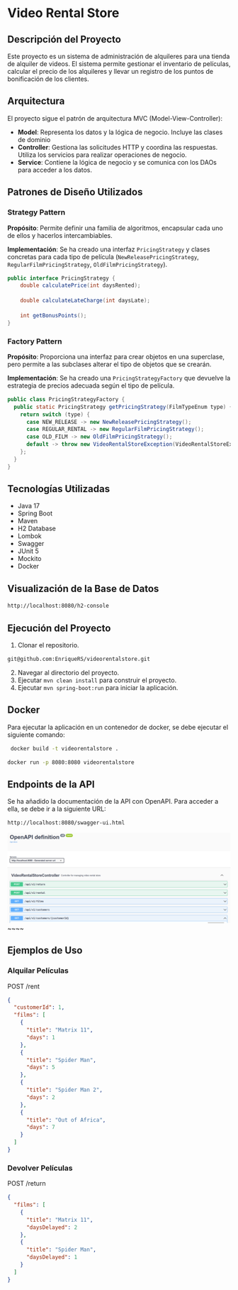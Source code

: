 
# Video Rental Store

## Descripción del Proyecto

Este proyecto es un sistema de administración de alquileres para una tienda de alquiler de videos. El sistema permite gestionar el inventario de películas, calcular el precio de los alquileres y llevar un registro de los puntos de bonificación de los clientes.

## Arquitectura

El proyecto sigue el patrón de arquitectura MVC (Model-View-Controller):

- **Model**: Representa los datos y la lógica de negocio. Incluye las clases de dominio
- **Controller**: Gestiona las solicitudes HTTP y coordina las respuestas. Utiliza los servicios para realizar operaciones de negocio.
- **Service**: Contiene la lógica de negocio y se comunica con los DAOs para acceder a los datos.

## Patrones de Diseño Utilizados

### Strategy Pattern

**Propósito**: Permite definir una familia de algoritmos, encapsular cada uno de ellos y hacerlos intercambiables.

**Implementación**: Se ha creado una interfaz `PricingStrategy` y clases concretas para cada tipo de película (`NewReleasePricingStrategy`, `RegularFilmPricingStrategy`, `OldFilmPricingStrategy`).

```java
public interface PricingStrategy {
    double calculatePrice(int daysRented);

    double calculateLateCharge(int daysLate);

    int getBonusPoints();
}
```

### Factory Pattern

**Propósito**: Proporciona una interfaz para crear objetos en una superclase, pero permite a las subclases alterar el tipo de objetos que se crearán.

**Implementación**: Se ha creado una `PricingStrategyFactory` que devuelve la estrategia de precios adecuada según el tipo de película.

```java
public class PricingStrategyFactory {
  public static PricingStrategy getPricingStrategy(FilmTypeEnum type) {
    return switch (type) {
      case NEW_RELEASE -> new NewReleasePricingStrategy();
      case REGULAR_RENTAL -> new RegularFilmPricingStrategy();
      case OLD_FILM -> new OldFilmPricingStrategy();
      default -> throw new VideoRentalStoreException(VideoRentalStoreException.FILM_TYPE_UNKNOW, type.name());
    };
  }
}
```



## Tecnologías Utilizadas

- Java 17
- Spring Boot
- Maven
- H2 Database
- Lombok
- Swagger
- JUnit 5
- Mockito
- Docker


## Visualización de la Base de Datos
```bash
http://localhost:8080/h2-console
```

## Ejecución del Proyecto

1. Clonar el repositorio.
```bash
git@github.com:EnriqueRS/videorentalstore.git
```
2. Navegar al directorio del proyecto.
3. Ejecutar `mvn clean install` para construir el proyecto.
4. Ejecutar `mvn spring-boot:run` para iniciar la aplicación.

## Docker

Para ejecutar la aplicación en un contenedor de docker, se debe ejecutar el siguiente comando:

```bash
 docker build -t videorentalstore .
```

```bash
docker run -p 8080:8080 videorentalstore
```

## Endpoints de la API

Se ha añadido la documentación de la API con OpenAPI. Para acceder a ella, se debe ir a la siguiente
URL:

```bash
http://localhost:8080/swagger-ui.html
```

![img.png](img.png)~~~~

## Ejemplos de Uso

### Alquilar Películas

POST /rent
```json
{
  "customerId": 1,
  "films": [
    {
      "title": "Matrix 11",
      "days": 1
    },
    {
      "title": "Spider Man",
      "days": 5
    },
    {
      "title": "Spider Man 2",
      "days": 2
    },
    {
      "title": "Out of Africa",
      "days": 7
    }
  ]
}
```

### Devolver Películas

POST /return
```json
{
  "films": [
    {
      "title": "Matrix 11",
      "daysDelayed": 2
    },
    {
      "title": "Spider Man",
      "daysDelayed": 1
    }
  ]
}
```
